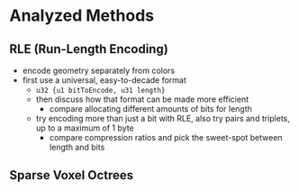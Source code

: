 # Analyzed Methods

## RLE (Run-Length Encoding)

* encode geometry separately from colors
* first use a universal, easy-to-decade format
    * `u32 {u1 bitToEncode, u31 length}`
    * then discuss how that format can be made more efficient
        * compare allocating different amounts of bits for length
    * try encoding more than just a bit with RLE, also try pairs and triplets, up to a maximum of 1 byte
        * compare compression ratios and pick the sweet-spot between length and bits

## Sparse Voxel Octrees

